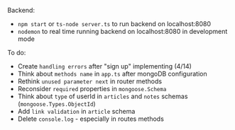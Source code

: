 Backend:
- `npm start` or `ts-node server.ts` to run backend on localhost:8080
- `nodemon` to real time running backend on localhost:8080 in development mode

To do:
- Create `handling errors` after "sign up" implementing (4/14)
- Think about `methods name` in `app.ts` after mongoDB configuration
- Rethink `unused parameter next` in router methods
- Reconsider `required` properties in `mongoose.Schema`
- Think about `type` of userId in `articles` and `notes` schemas (`mongoose.Types.ObjectId`)
- Add `link validation` in `article` schema
- Delete `console.log` - especially in routes methods
